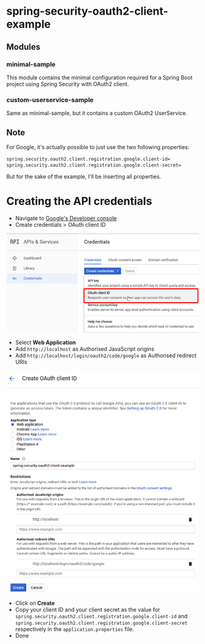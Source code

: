 # spring-security-oauth2-client-example

## Modules

### minimal-sample

This module contains the minimal configuration required for a Spring Boot project using Spring Security with OAuth2 client. 


### custom-userservice-sample

Same as minimal-sample, but it contains a custom OAuth2 UserService.


## Note

For Google, it's actually possible to just use the two following properties:

```properties
spring.security.oauth2.client.registration.google.client-id=
spring.security.oauth2.client.registration.google.client-secret=
```

But for the sake of the example, I'll be inserting all properties.


# Creating the API credentials

- Navigate to [Google's Developer console](https://console.developers.google.com/apis/credentials/)
- Create credentials > OAuth client ID

![create credentials](img/create-credentials.png)

- Select **Web Application**
- Add `http://localhost` as  Authorised JavaScript origins
- Add `http://localhost/login/oauth2/code/google` as  Authorised redirect URIs

![oauth-client-id-parameters](img/oauth-client-id-parameters.png)

- Click on **Create**
- Copy your client ID and your client secret as the value for 
`spring.security.oauth2.client.registration.google.client-id` and
`spring.security.oauth2.client.registration.google.client-secret` respectively in the `application.properties` file.
- Done
